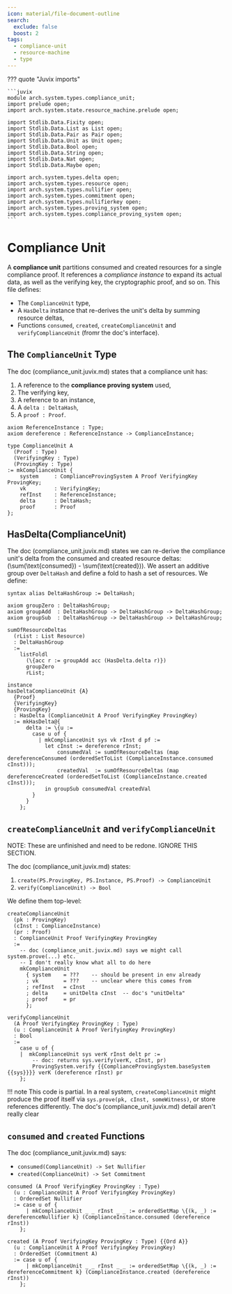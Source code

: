 ```yaml
---
icon: material/file-document-outline
search:
  exclude: false
  boost: 2
tags:
  - compliance-unit
  - resource-machine
  - type
---
```


??? quote "Juvix imports"

    ```juvix
    module arch.system.types.compliance_unit;
    import prelude open;
    import arch.system.state.resource_machine.prelude open;

    import Stdlib.Data.Fixity open;
    import Stdlib.Data.List as List open;
    import Stdlib.Data.Pair as Pair open;
    import Stdlib.Data.Unit as Unit open;
    import Stdlib.Data.Bool open;
    import Stdlib.Data.String open;
    import Stdlib.Data.Nat open;
    import Stdlib.Data.Maybe open;

    import arch.system.types.delta open;
    import arch.system.types.resource open;
    import arch.system.types.nullifier open;
    import arch.system.types.commitment open;
    import arch.system.types.nullifierkey open;
    import arch.system.types.proving_system open;
    import arch.system.types.compliance_proving_system open;
    ```

# Compliance Unit

A **compliance unit** partitions consumed and created resources for a single
compliance proof. It references a *compliance instance* to expand its actual
data, as well as the verifying key, the cryptographic proof, and so on. This
file defines:

- The `ComplianceUnit` type,
- A `HasDelta` instance that re-derives the unit's delta by summing resource deltas,
- Functions `consumed`, `created`, `createComplianceUnit` and `verifyComplianceUnit` (fromr the doc's interface).

## The `ComplianceUnit` Type

The doc (compliance_unit.juvix.md) states that a compliance unit has:

1. A reference to the **compliance proving system** used,
2. The verifying key,
3. A reference to an instance,
4. A `delta : DeltaHash`,
5. A `proof : Proof`.

```juvix
axiom ReferenceInstance : Type;
axiom dereference : ReferenceInstance -> ComplianceInstance;

type ComplianceUnit A
  (Proof : Type)
  (VerifyingKey : Type)
  (ProvingKey : Type)
:= mkComplianceUnit {
    system     : ComplianceProvingSystem A Proof VerifyingKey ProvingKey;
    vk         : VerifyingKey;
    refInst    : ReferenceInstance;
    delta      : DeltaHash;
    proof      : Proof
};
```

## HasDelta(ComplianceUnit)

The doc (compliance_unit.juvix.md) states we can re-derive the compliance unit's delta from the consumed
and created resource deltas: \(\sum(\text{consumed}) - \sum(\text{created})\).
We assert an additive group over `DeltaHash` and define a fold to hash a set of resources.
We define:

```juvix
syntax alias DeltaHashGroup := DeltaHash;

axiom groupZero : DeltaHashGroup;
axiom groupAdd  : DeltaHashGroup -> DeltaHashGroup -> DeltaHashGroup;
axiom groupSub  : DeltaHashGroup -> DeltaHashGroup -> DeltaHashGroup;

sumOfResourceDeltas
  (rList : List Resource)
  : DeltaHashGroup
  :=
    listFoldl
      (\{acc r := groupAdd acc (HasDelta.delta r)})
      groupZero
      rList;

instance
hasDeltaComplianceUnit {A}
  {Proof}
  {VerifyingKey}
  {ProvingKey}
  : HasDelta (ComplianceUnit A Proof VerifyingKey ProvingKey)
  := mkHasDelta@{
      delta := \{u :=
        case u of {
          | mkComplianceUnit sys vk rInst d pf :=
            let cInst := dereference rInst;
                consumedVal := sumOfResourceDeltas (map dereferenceConsumed (orderedSetToList (ComplianceInstance.consumed cInst)));
                createdVal  := sumOfResourceDeltas (map dereferenceCreated (orderedSetToList (ComplianceInstance.created cInst)));
            in groupSub consumedVal createdVal
        }
      }
    };
```

## `createComplianceUnit` and `verifyComplianceUnit`

NOTE: These are unfinished and need to be redone. IGNORE THIS SECTION.

The doc (compliance_unit.juvix.md) states:

1. `create(PS.ProvingKey, PS.Instance, PS.Proof) -> ComplianceUnit`
2. `verify(ComplianceUnit) -> Bool`

We define them top-level:

```
createComplianceUnit
  (pk : ProvingKey)
  (cInst : ComplianceInstance)
  (pr : Proof)
  : ComplianceUnit Proof VerifyingKey ProvingKey
  :=
    -- doc (compliance_unit.juvix.md) says we might call system.prove(...) etc.
    -- I don't really know what all to do here
    mkComplianceUnit
      { system    = ???    -- should be present in env already
      ; vk        = ???    -- unclear where this comes from
      ; refInst   = cInst
      ; delta     = unitDelta cInst  -- doc's "unitDelta"
      ; proof     = pr
      };
```

```juvix
verifyComplianceUnit
  (A Proof VerifyingKey ProvingKey : Type)
  (u : ComplianceUnit A Proof VerifyingKey ProvingKey)
  : Bool
  :=
    case u of {
    |  mkComplianceUnit sys verK rInst delt pr :=
        -- doc: returns sys.verify(verK, cInst, pr)
        ProvingSystem.verify {{ComplianceProvingSystem.baseSystem {{sys}}}} verK (dereference rInst) pr
    };
```

!!! note
    This code is partial. In a real system, `createComplianceUnit` might produce
    the proof itself via `sys.prove(pk, cInst, someWitness)`, or store references
    differently. The doc's (compliance_unit.juvix.md) detail aren't really clear

## `consumed` and `created` Functions

The doc (compliance_unit.juvix.md) says:

- `consumed(ComplianceUnit) -> Set Nullifier`
- `created(ComplianceUnit) -> Set Commitment`

```juvix
consumed (A Proof VerifyingKey ProvingKey : Type)
  (u : ComplianceUnit A Proof VerifyingKey ProvingKey)
  : OrderedSet Nullifier
  := case u of {
      | mkComplianceUnit _ _ rInst _ _ := orderedSetMap \{(k, _) := dereferenceNullifier k} (ComplianceInstance.consumed (dereference rInst))
    };

created (A Proof VerifyingKey ProvingKey : Type) {{Ord A}}
  (u : ComplianceUnit A Proof VerifyingKey ProvingKey)
  : OrderedSet (Commitment A)
  := case u of {
      | mkComplianceUnit _ _ rInst _ _ := orderedSetMap \{(k, _) := dereferenceCommitment k} (ComplianceInstance.created (dereference rInst))
    };
```
